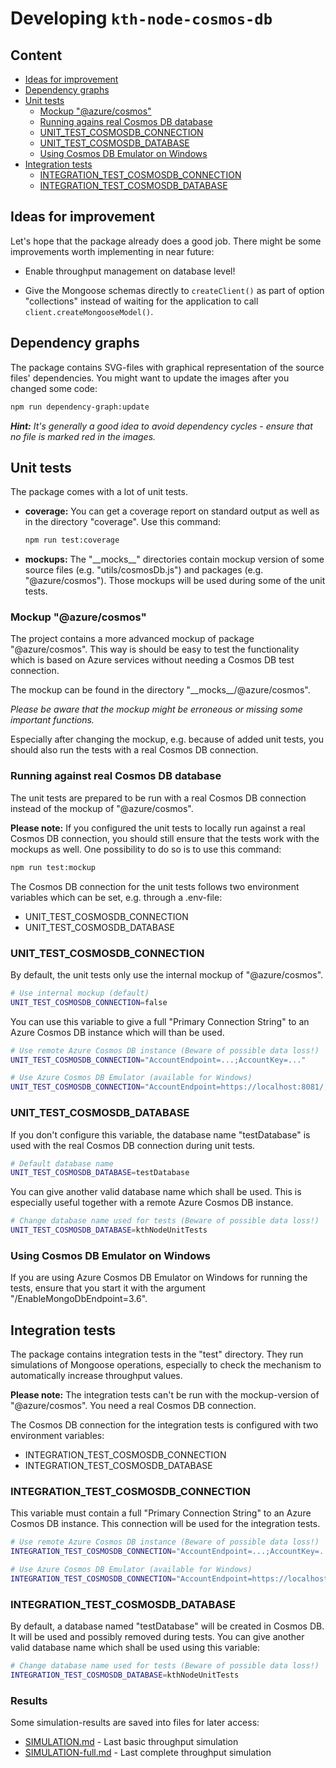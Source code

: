 # Developing `kth-node-cosmos-db`

## Content

- [Ideas for improvement](#ideas-for-improvement)
- [Dependency graphs](#dependency-graphs)
- [Unit tests](#unit-tests)
  - [Mockup "@azure/cosmos"](#mockup-azurecosmos)
  - [Running agains real Cosmos DB database](#running-against-real-cosmos-db-database)
  - [UNIT_TEST_COSMOSDB_CONNECTION](#UNIT_TEST_COSMOSDB_CONNECTION)
  - [UNIT_TEST_COSMOSDB_DATABASE](#UNIT_TEST_COSMOSDB_DATABASE)
  - [Using Cosmos DB Emulator on Windows](#using-cosmos-db-emulator-on-windows)
- [Integration tests](#integration-tests)
  - [INTEGRATION_TEST_COSMOSDB_CONNECTION](#INTEGRATION_TEST_COSMOSDB_CONNECTION)
  - [INTEGRATION_TEST_COSMOSDB_DATABASE](#INTEGRATION_TEST_COSMOSDB_DATABASE)

## Ideas for improvement

Let's hope that the package already does a good job. There might be some improvements worth implementing in near future:

- Enable throughput management on database level!

- Give the Mongoose schemas directly to `createClient()` as part of option "collections" instead of waiting for the application to call `client.createMongooseModel()`.

## Dependency graphs

The package contains SVG-files with graphical representation of the source files' dependencies. You might want to update the images after you changed some code:

```sh
npm run dependency-graph:update
```

_**Hint:** It's generally a good idea to avoid dependency cycles - ensure that no file is marked red in the images._

## Unit tests

The package comes with a lot of unit tests.

- **coverage:**
  You can get a coverage report on standard output as well as in the directory "coverage". Use this command:
  ```sh
  npm run test:coverage
  ```
- **mockups:**
  The "\_\_mocks\_\_" directories contain mockup version of some source files (e.g. "utils/cosmosDb.js") and packages (e.g. "@azure/cosmos"). Those mockups will be used during some of the unit tests.

### Mockup "@azure/cosmos"

The project contains a more advanced mockup of package "@azure/cosmos". This way is should be easy to test the functionality which is based on Azure services without needing a Cosmos DB test connection.

The mockup can be found in the directory "\_\_mocks\_\_/@azure/cosmos".

_Please be aware that the mockup might be erroneous or missing some important functions._

Especially after changing the mockup, e.g. because of added unit tests, you should also run the tests with a real Cosmos DB connection.

### Running against real Cosmos DB database

The unit tests are prepared to be run with a real Cosmos DB connection instead of the mockup of "@azure/cosmos".

**Please note:** If you configured the unit tests to locally run against a real Cosmos DB connection, you should still ensure that the tests work with the mockups as well. One possibility to do so is to use this command:

```sh
npm run test:mockup
```

The Cosmos DB connection for the unit tests follows two environment variables which can be set, e.g. through a .env-file:

- UNIT_TEST_COSMOSDB_CONNECTION
- UNIT_TEST_COSMOSDB_DATABASE

### UNIT_TEST_COSMOSDB_CONNECTION

By default, the unit tests only use the internal mockup of "@azure/cosmos".

```sh
# Use internal mockup (default)
UNIT_TEST_COSMOSDB_CONNECTION=false
```

You can use this variable to give a full "Primary Connection String" to an Azure Cosmos DB instance which will than be used.

```sh
# Use remote Azure Cosmos DB instance (Beware of possible data loss!)
UNIT_TEST_COSMOSDB_CONNECTION="AccountEndpoint=...;AccountKey=..."
```

```sh
# Use Azure Cosmos DB Emulator (available for Windows)
UNIT_TEST_COSMOSDB_CONNECTION="AccountEndpoint=https://localhost:8081/;AccountKey=C2y6yDjf5/R+ob0N8A7Cgv30VRDJIWEHLM+4QDU5DE2nQ9nDuVTqobD4b8mGGyPMbIZnqyMsEcaGQy67XIw/Jw=="
```

### UNIT_TEST_COSMOSDB_DATABASE

If you don't configure this variable, the database name "testDatabase" is used with the real Cosmos DB connection during unit tests.

```sh
# Default database name
UNIT_TEST_COSMOSDB_DATABASE=testDatabase
```

You can give another valid database name which shall be used. This is especially useful together with a remote Azure Cosmos DB instance.

```sh
# Change database name used for tests (Beware of possible data loss!)
UNIT_TEST_COSMOSDB_DATABASE=kthNodeUnitTests
```

### Using Cosmos DB Emulator on Windows

If you are using Azure Cosmos DB Emulator on Windows for running the tests, ensure that you start it with the argument "/EnableMongoDbEndpoint=3.6".

## Integration tests

The package contains integration tests in the "test" directory. They run simulations of Mongoose operations, especially to check the mechanism to automatically increase throughput values.

**Please note:** The integration tests can't be run with the mockup-version of "@azure/cosmos". You need a real Cosmos DB connection.

The Cosmos DB connection for the integration tests is configured with two environment variables:

- INTEGRATION_TEST_COSMOSDB_CONNECTION
- INTEGRATION_TEST_COSMOSDB_DATABASE

### INTEGRATION_TEST_COSMOSDB_CONNECTION

This variable must contain a full "Primary Connection String" to an Azure Cosmos DB instance. This connection will be used for the integration tests.

```sh
# Use remote Azure Cosmos DB instance (Beware of possible data loss!)
INTEGRATION_TEST_COSMOSDB_CONNECTION="AccountEndpoint=...;AccountKey=..."
```

```sh
# Use Azure Cosmos DB Emulator (available for Windows)
INTEGRATION_TEST_COSMOSDB_CONNECTION="AccountEndpoint=https://localhost:8081/;AccountKey=C2y6yDjf5/R+ob0N8A7Cgv30VRDJIWEHLM+4QDU5DE2nQ9nDuVTqobD4b8mGGyPMbIZnqyMsEcaGQy67XIw/Jw=="
```

### INTEGRATION_TEST_COSMOSDB_DATABASE

By default, a database named "testDatabase" will be created in Cosmos DB. It will be used and possibly removed during tests. You can give another valid database name which shall be used using this variable:

```sh
# Change database name used for tests (Beware of possible data loss!)
INTEGRATION_TEST_COSMOSDB_DATABASE=kthNodeUnitTests
```

### Results

Some simulation-results are saved into files for later access:

- [SIMULATION.md](https://github.com/KTH/kth-node-cosmos-db/blob/master/SIMULATION.md) - Last basic throughput simulation
- [SIMULATION-full.md](https://github.com/KTH/kth-node-cosmos-db/blob/master/SIMULATION-full.md) - Last complete throughput simulation
